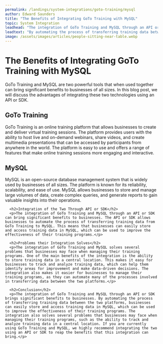 ```yaml
---
permalink: /landings/system-integrations/goto-training/mysql
author: Edward Saunders
title: "The Benefits of Integrating GoTo Training with MySQL"
topic: System Integration
leadhead: "The integration of GoTo Training and MySQL through an API or SDK brings significant benefits to businesses"
leadtext: "By automating the process of transferring training data between the two platforms, businesses can easily store and access training data in MySQL, which can be used to improve the effectiveness of their training programs. The integration also solves several problems that businesses may face when managing their training programs, such as the ability to track and analyze training data in a central location. If you are currently using GoTo Training and MySQL, we highly recommend integrating the two using an API or SDK to reap the benefits that this integration can bring."
image: /assets/images/articles/people-sitting-near-table.webp
---
```

<div class="arttext">      <h1>The Benefits of Integrating GoTo Training with MySQL</h1>
      <p>GoTo Training and MySQL are two powerful tools that when used together can bring significant benefits to businesses of all sizes. In this blog post, we will discuss the advantages of integrating these two technologies using an API or SDK.</p>
      <h2>GoTo Training</h2>
      <p>GoTo Training is an online training platform that allows businesses to create and deliver virtual training sessions. The platform provides users with the ability to host live and on-demand webinars, share videos, and create multimedia presentations that can be accessed by participants from anywhere in the world. The platform is easy to use and offers a range of features that make online training sessions more engaging and interactive.</p>
      <h2>MySQL</h2>
      <p>MySQL is an open-source database management system that is widely used by businesses of all sizes. The platform is known for its reliability, scalability, and ease of use. MySQL allows businesses to store and manage large volumes of data, create complex queries, and generate reports to gain valuable insights into their operations.</p>

      <h2>Integration of the Two Through API or SDK</h2>
      <p>The integration of GoTo Training and MySQL through an API or SDK can bring significant benefits to businesses. The API or SDK allows businesses to automate the process of transferring training data from GoTo Training to MySQL. This means that businesses can easily store and access training data in MySQL, which can be used to improve the effectiveness of their training programs.</p>

      <h2>Problems their Integration Solves</h2>
      <p>The integration of GoTo Training and MySQL solves several problems that businesses may face when managing their training programs. One of the main benefits of the integration is the ability to store training data in a central location. This makes it easy for businesses to track and analyze training data, which can help them identify areas for improvement and make data-driven decisions. The integration also makes it easier for businesses to manage their training programs, as they can automate many of the processes involved in transferring data between the two platforms.</p>

      <h2>Conclusion</h2>
      <p>The integration of GoTo Training and MySQL through an API or SDK brings significant benefits to businesses. By automating the process of transferring training data between the two platforms, businesses can easily store and access training data in MySQL, which can be used to improve the effectiveness of their training programs. The integration also solves several problems that businesses may face when managing their training programs, such as the ability to track and analyze training data in a central location. If you are currently using GoTo Training and MySQL, we highly recommend integrating the two using an API or SDK to reap the benefits that this integration can bring.</p>
</div>